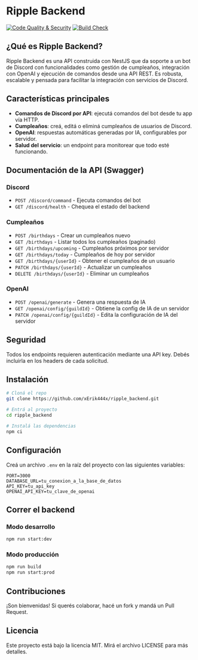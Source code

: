 # Ripple Backend

[![Code Quality & Security](https://github.com/xErik444x/ripple_backend/actions/workflows/code-check.yml/badge.svg?event=push)](https://github.com/xErik444x/ripple_backend/actions/workflows/code-check.yml) [![Build Check](https://github.com/xErik444x/ripple_backend/actions/workflows/build-check.yml/badge.svg?event=push)](https://github.com/xErik444x/ripple_backend/actions/workflows/build-check.yml)

## ¿Qué es Ripple Backend?

Ripple Backend es una API construida con NestJS que da soporte a un bot de Discord con funcionalidades como gestión de cumpleaños, integración con OpenAI y ejecución de comandos desde una API REST. Es robusta, escalable y pensada para facilitar la integración con servicios de Discord.

## Características principales

- **Comandos de Discord por API**: ejecutá comandos del bot desde tu app vía HTTP.
- **Cumpleaños**: creá, editá o eliminá cumpleaños de usuarios de Discord.
- **OpenAI**: respuestas automáticas generadas por IA, configurables por servidor.
- **Salud del servicio**: un endpoint para monitorear que todo esté funcionando.

## Documentación de la API (Swagger)

### Discord

- `POST /discord/command` - Ejecuta comandos del bot
- `GET /discord/health` - Chequea el estado del backend

### Cumpleaños

- `POST /birthdays` - Crear un cumpleaños nuevo
- `GET /birthdays` - Listar todos los cumpleaños (paginado)
- `GET /birthdays/upcoming` - Cumpleaños próximos por servidor
- `GET /birthdays/today` - Cumpleaños de hoy por servidor
- `GET /birthdays/{userId}` - Obtener el cumpleaños de un usuario
- `PATCH /birthdays/{userId}` - Actualizar un cumpleaños
- `DELETE /birthdays/{userId}` - Eliminar un cumpleaños

### OpenAI

- `POST /openai/generate` - Genera una respuesta de IA
- `GET /openai/config/{guildId}` - Obtiene la config de IA de un servidor
- `PATCH /openai/config/{guildId}` - Edita la configuración de IA del servidor

## Seguridad

Todos los endpoints requieren autenticación mediante una API key. Debés incluirla en los headers de cada solicitud.

## Instalación

```bash
# Cloná el repo
git clone https://github.com/xErik444x/ripple_backend.git

# Entrá al proyecto
cd ripple_backend

# Instalá las dependencias
npm ci
```

## Configuración

Creá un archivo `.env` en la raíz del proyecto con las siguientes variables:

```
PORT=3000
DATABASE_URL=tu_conexion_a_la_base_de_datos
API_KEY=tu_api_key
OPENAI_API_KEY=tu_clave_de_openai
```

## Correr el backend

### Modo desarrollo

```bash
npm run start:dev
```

### Modo producción

```bash
npm run build
npm run start:prod
```

## Contribuciones

¡Son bienvenidas! Si querés colaborar, hacé un fork y mandá un Pull Request.

## Licencia

Este proyecto está bajo la licencia MIT. Mirá el archivo LICENSE para más detalles.
